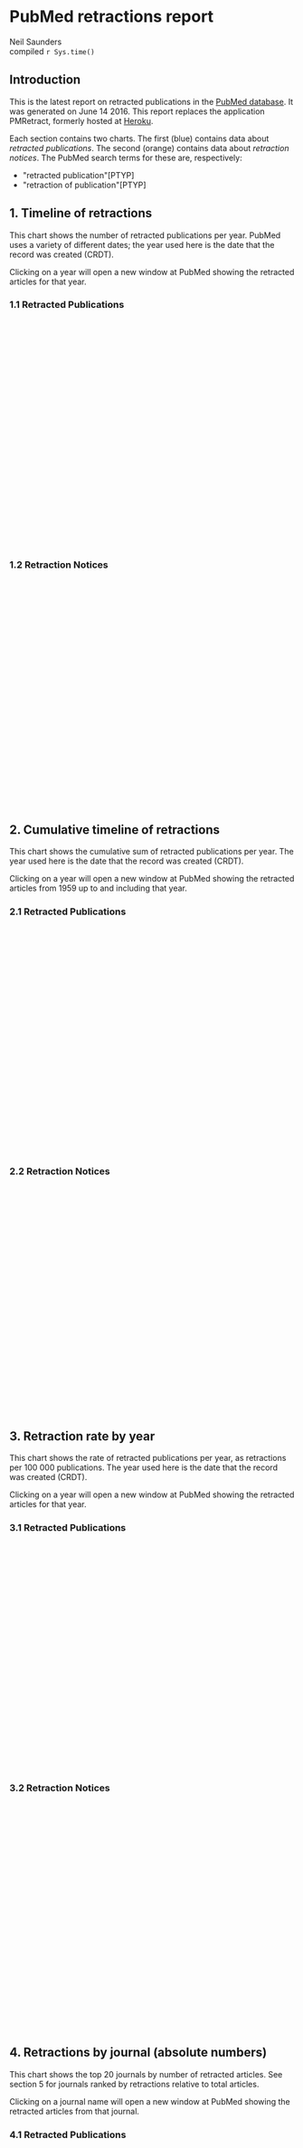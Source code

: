 # PubMed retractions report
Neil Saunders  
compiled `r Sys.time()`  



## Introduction
This is the latest report on retracted publications in the [PubMed database](http://www.pubmed.org). It was generated on June 14 2016. This report replaces the application PMRetract, formerly hosted at [Heroku](https://www.heroku.com).

Each section contains two charts. The first (blue) contains data about _retracted publications_. The second (orange) contains data about _retraction notices_. The PubMed search terms for these are, respectively:

* "retracted publication"[PTYP]
* "retraction of publication"[PTYP]

## 1. Timeline of retractions
This chart shows the number of retracted publications per year. PubMed uses a variety of different dates; the year used here is the date that the record was created (CRDT).

Clicking on a year will open a new window at PubMed showing the retracted articles for that year.



### 1.1 Retracted Publications
<script type='text/javascript' src=/Library/Frameworks/R.framework/Versions/3.3/Resources/library/rCharts/libraries/highcharts/js/jquery-1.9.1.min.js></script>
<script type='text/javascript' src=/Library/Frameworks/R.framework/Versions/3.3/Resources/library/rCharts/libraries/highcharts/js/highcharts.js></script>
<script type='text/javascript' src=/Library/Frameworks/R.framework/Versions/3.3/Resources/library/rCharts/libraries/highcharts/js/highcharts-more.js></script>
<script type='text/javascript' src=/Library/Frameworks/R.framework/Versions/3.3/Resources/library/rCharts/libraries/highcharts/js/exporting.js></script> 
 <style>
  .rChart {
    display: block;
    margin-left: auto; 
    margin-right: auto;
    width: 800px;
    height: 400px;
  }  
  </style>
<div id = 'chart4f5b4181a4' class = 'rChart highcharts'></div>
<script type='text/javascript'>
    (function($){
        $(function () {
            var chart = new Highcharts.Chart({
 "dom": "chart4f5b4181a4",
"width":            800,
"height":            400,
"credits": {
 "href": null,
"text": null 
},
"exporting": {
 "enabled": false 
},
"title": {
 "text": "Retracted publications by year of Entrez record creation" 
},
"yAxis": [
 {
 "title": {
 "text": "retracted publications" 
} 
} 
],
"series": [
 {
 "data": [
 [           1959,              1 ],
[           1973,              1 ],
[           1975,              5 ],
[           1976,              3 ],
[           1977,              1 ],
[           1978,              8 ],
[           1979,              7 ],
[           1980,             12 ],
[           1981,             16 ],
[           1982,              6 ],
[           1983,             13 ],
[           1984,             13 ],
[           1985,             12 ],
[           1986,              8 ],
[           1987,             12 ],
[           1988,             13 ],
[           1989,             28 ],
[           1990,             38 ],
[           1991,             32 ],
[           1992,             29 ],
[           1993,             22 ],
[           1994,             39 ],
[           1995,             43 ],
[           1996,             43 ],
[           1997,             45 ],
[           1998,             68 ],
[           1999,             84 ],
[           2000,             95 ],
[           2001,            125 ],
[           2002,            126 ],
[           2003,            141 ],
[           2004,            188 ],
[           2005,            231 ],
[           2006,            268 ],
[           2007,            282 ],
[           2008,            295 ],
[           2009,            322 ],
[           2010,            326 ],
[           2011,            324 ],
[           2012,            313 ],
[           2013,            294 ],
[           2014,            317 ],
[           2015,            141 ],
[           2016,             13 ] 
],
"type": "column" 
} 
],
"xAxis": [
 {
 "type": "linear",
"labels": {
 "rotation":             90,
"formatter":  function() { return '<a href=\"http://www.pubmed.org/?term=%22retracted publication%22[PTYP] AND ' + escape(this.value) + '[CRDT]\" target=\"_blank\">' + this.value + '</a>'; } ,
"useHTML": "true" 
},
"title": {
 "text": "year" 
},
"tickInterval":              1 
} 
],
"legend": {
 "enabled": false 
},
"tooltip": {
 "pointFormat": "{point.y} records" 
},
"id": "chart4f5b4181a4",
"chart": {
 "renderTo": "chart4f5b4181a4" 
} 
});
        });
    })(jQuery);
</script>

### 1.2 Retraction Notices
<script type='text/javascript' src=/Library/Frameworks/R.framework/Versions/3.3/Resources/library/rCharts/libraries/highcharts/js/jquery-1.9.1.min.js></script>
<script type='text/javascript' src=/Library/Frameworks/R.framework/Versions/3.3/Resources/library/rCharts/libraries/highcharts/js/highcharts.js></script>
<script type='text/javascript' src=/Library/Frameworks/R.framework/Versions/3.3/Resources/library/rCharts/libraries/highcharts/js/highcharts-more.js></script>
<script type='text/javascript' src=/Library/Frameworks/R.framework/Versions/3.3/Resources/library/rCharts/libraries/highcharts/js/exporting.js></script> 
 <style>
  .rChart {
    display: block;
    margin-left: auto; 
    margin-right: auto;
    width: 800px;
    height: 400px;
  }  
  </style>
<div id = 'chart4f5109d3a4c' class = 'rChart highcharts'></div>
<script type='text/javascript'>
    (function($){
        $(function () {
            var chart = new Highcharts.Chart({
 "dom": "chart4f5109d3a4c",
"width":            800,
"height":            400,
"credits": {
 "href": null,
"text": null 
},
"exporting": {
 "enabled": false 
},
"title": {
 "text": "Retraction notices by year of Entrez record creation" 
},
"yAxis": [
 {
 "title": {
 "text": "retraction notices" 
} 
} 
],
"series": [
 {
 "data": [
 [           1966,              1 ],
[           1977,              3 ],
[           1980,              6 ],
[           1981,              2 ],
[           1982,              4 ],
[           1983,              9 ],
[           1984,              7 ],
[           1985,             11 ],
[           1986,              5 ],
[           1987,              9 ],
[           1988,              5 ],
[           1989,             12 ],
[           1990,             19 ],
[           1991,             19 ],
[           1992,             25 ],
[           1993,             18 ],
[           1994,             18 ],
[           1995,             20 ],
[           1996,             15 ],
[           1997,             30 ],
[           1998,             47 ],
[           1999,             28 ],
[           2000,             23 ],
[           2001,             25 ],
[           2002,             49 ],
[           2003,             60 ],
[           2004,             64 ],
[           2005,             73 ],
[           2006,            138 ],
[           2007,            141 ],
[           2008,            241 ],
[           2009,            300 ],
[           2010,            288 ],
[           2011,            454 ],
[           2012,            470 ],
[           2013,            577 ],
[           2014,            512 ],
[           2015,            640 ],
[           2016,            228 ] 
],
"type": "column" 
} 
],
"xAxis": [
 {
 "type": "linear",
"labels": {
 "rotation":             90,
"formatter":  function() { return '<a href=\"http://www.pubmed.org/?term=%22retraction of publication%22[PTYP] AND ' + escape(this.value) + '[CRDT]\" target=\"_blank\">' + this.value + '</a>'; } ,
"useHTML": "true" 
},
"title": {
 "text": "year" 
},
"tickInterval":              1 
} 
],
"legend": {
 "enabled": false 
},
"tooltip": {
 "pointFormat": "{point.y} records" 
},
"plotOptions": {
 "series": {
 "color": "#FFA500" 
} 
},
"id": "chart4f5109d3a4c",
"chart": {
 "renderTo": "chart4f5109d3a4c" 
} 
});
        });
    })(jQuery);
</script>

## 2. Cumulative timeline of retractions
This chart shows the cumulative sum of retracted publications per year. The year used here is the date that the record was created (CRDT).

Clicking on a year will open a new window at PubMed showing the retracted articles from 1959 up to and including that year.



### 2.1 Retracted Publications
<script type='text/javascript' src=/Library/Frameworks/R.framework/Versions/3.3/Resources/library/rCharts/libraries/highcharts/js/jquery-1.9.1.min.js></script>
<script type='text/javascript' src=/Library/Frameworks/R.framework/Versions/3.3/Resources/library/rCharts/libraries/highcharts/js/highcharts.js></script>
<script type='text/javascript' src=/Library/Frameworks/R.framework/Versions/3.3/Resources/library/rCharts/libraries/highcharts/js/highcharts-more.js></script>
<script type='text/javascript' src=/Library/Frameworks/R.framework/Versions/3.3/Resources/library/rCharts/libraries/highcharts/js/exporting.js></script> 
 <style>
  .rChart {
    display: block;
    margin-left: auto; 
    margin-right: auto;
    width: 800px;
    height: 400px;
  }  
  </style>
<div id = 'chart4f571533d5d' class = 'rChart highcharts'></div>
<script type='text/javascript'>
    (function($){
        $(function () {
            var chart = new Highcharts.Chart({
 "dom": "chart4f571533d5d",
"width":            800,
"height":            400,
"credits": {
 "href": null,
"text": null 
},
"exporting": {
 "enabled": false 
},
"title": {
 "text": "Cumulative sum of retracted publications by year of Entrez record creation" 
},
"yAxis": [
 {
 "title": {
 "text": "sum of retracted publications" 
} 
} 
],
"series": [
 {
 "data": [
 [           1959,              1 ],
[           1973,              2 ],
[           1975,              7 ],
[           1976,             10 ],
[           1977,             11 ],
[           1978,             19 ],
[           1979,             26 ],
[           1980,             38 ],
[           1981,             54 ],
[           1982,             60 ],
[           1983,             73 ],
[           1984,             86 ],
[           1985,             98 ],
[           1986,            106 ],
[           1987,            118 ],
[           1988,            131 ],
[           1989,            159 ],
[           1990,            197 ],
[           1991,            229 ],
[           1992,            258 ],
[           1993,            280 ],
[           1994,            319 ],
[           1995,            362 ],
[           1996,            405 ],
[           1997,            450 ],
[           1998,            518 ],
[           1999,            602 ],
[           2000,            697 ],
[           2001,            822 ],
[           2002,            948 ],
[           2003,           1089 ],
[           2004,           1277 ],
[           2005,           1508 ],
[           2006,           1776 ],
[           2007,           2058 ],
[           2008,           2353 ],
[           2009,           2675 ],
[           2010,           3001 ],
[           2011,           3325 ],
[           2012,           3638 ],
[           2013,           3932 ],
[           2014,           4249 ],
[           2015,           4390 ],
[           2016,           4403 ] 
],
"type": "column" 
} 
],
"xAxis": [
 {
 "type": "linear",
"labels": {
 "rotation":             90,
"formatter":  function() { return '<a href=\"http://www.pubmed.org/?term=%22retracted publication%22[PTYP] AND 1959:' + escape(this.value) + '[CRDT]\" target=\"_blank\">' + this.value + '</a>'; } ,
"useHTML": "true" 
},
"title": {
 "text": "year" 
},
"tickInterval":              1 
} 
],
"legend": {
 "enabled": false 
},
"tooltip": {
 "pointFormat": "{point.y} records since 1959" 
},
"id": "chart4f571533d5d",
"chart": {
 "renderTo": "chart4f571533d5d" 
} 
});
        });
    })(jQuery);
</script>

### 2.2 Retraction Notices
<script type='text/javascript' src=/Library/Frameworks/R.framework/Versions/3.3/Resources/library/rCharts/libraries/highcharts/js/jquery-1.9.1.min.js></script>
<script type='text/javascript' src=/Library/Frameworks/R.framework/Versions/3.3/Resources/library/rCharts/libraries/highcharts/js/highcharts.js></script>
<script type='text/javascript' src=/Library/Frameworks/R.framework/Versions/3.3/Resources/library/rCharts/libraries/highcharts/js/highcharts-more.js></script>
<script type='text/javascript' src=/Library/Frameworks/R.framework/Versions/3.3/Resources/library/rCharts/libraries/highcharts/js/exporting.js></script> 
 <style>
  .rChart {
    display: block;
    margin-left: auto; 
    margin-right: auto;
    width: 800px;
    height: 400px;
  }  
  </style>
<div id = 'chart4f535e9e992' class = 'rChart highcharts'></div>
<script type='text/javascript'>
    (function($){
        $(function () {
            var chart = new Highcharts.Chart({
 "dom": "chart4f535e9e992",
"width":            800,
"height":            400,
"credits": {
 "href": null,
"text": null 
},
"exporting": {
 "enabled": false 
},
"title": {
 "text": "Cumulative sum of retraction notices by year of Entrez record creation" 
},
"yAxis": [
 {
 "title": {
 "text": "sum of retraction notices" 
} 
} 
],
"series": [
 {
 "data": [
 [           1966,              1 ],
[           1977,              4 ],
[           1980,             10 ],
[           1981,             12 ],
[           1982,             16 ],
[           1983,             25 ],
[           1984,             32 ],
[           1985,             43 ],
[           1986,             48 ],
[           1987,             57 ],
[           1988,             62 ],
[           1989,             74 ],
[           1990,             93 ],
[           1991,            112 ],
[           1992,            137 ],
[           1993,            155 ],
[           1994,            173 ],
[           1995,            193 ],
[           1996,            208 ],
[           1997,            238 ],
[           1998,            285 ],
[           1999,            313 ],
[           2000,            336 ],
[           2001,            361 ],
[           2002,            410 ],
[           2003,            470 ],
[           2004,            534 ],
[           2005,            607 ],
[           2006,            745 ],
[           2007,            886 ],
[           2008,           1127 ],
[           2009,           1427 ],
[           2010,           1715 ],
[           2011,           2169 ],
[           2012,           2639 ],
[           2013,           3216 ],
[           2014,           3728 ],
[           2015,           4368 ],
[           2016,           4596 ] 
],
"type": "column" 
} 
],
"xAxis": [
 {
 "type": "linear",
"labels": {
 "rotation":             90,
"formatter":  function() { return '<a href=\"http://www.pubmed.org/?term=%22retraction of publication%22[PTYP] AND 1959:' + escape(this.value) + '[CRDT]\" target=\"_blank\">' + this.value + '</a>'; } ,
"useHTML": "true" 
},
"title": {
 "text": "year" 
},
"tickInterval":              1 
} 
],
"legend": {
 "enabled": false 
},
"tooltip": {
 "pointFormat": "{point.y} records since 1959" 
},
"plotOptions": {
 "series": {
 "color": "#FFA500" 
} 
},
"id": "chart4f535e9e992",
"chart": {
 "renderTo": "chart4f535e9e992" 
} 
});
        });
    })(jQuery);
</script>

## 3. Retraction rate by year
This chart shows the rate of retracted publications per year, as retractions per 100 000 publications. The year used here is the date that the record was created (CRDT).

Clicking on a year will open a new window at PubMed showing the retracted articles for that year.



### 3.1 Retracted Publications
<script type='text/javascript' src=/Library/Frameworks/R.framework/Versions/3.3/Resources/library/rCharts/libraries/highcharts/js/jquery-1.9.1.min.js></script>
<script type='text/javascript' src=/Library/Frameworks/R.framework/Versions/3.3/Resources/library/rCharts/libraries/highcharts/js/highcharts.js></script>
<script type='text/javascript' src=/Library/Frameworks/R.framework/Versions/3.3/Resources/library/rCharts/libraries/highcharts/js/highcharts-more.js></script>
<script type='text/javascript' src=/Library/Frameworks/R.framework/Versions/3.3/Resources/library/rCharts/libraries/highcharts/js/exporting.js></script> 
 <style>
  .rChart {
    display: block;
    margin-left: auto; 
    margin-right: auto;
    width: 800px;
    height: 400px;
  }  
  </style>
<div id = 'chart4f53c4fe129' class = 'rChart highcharts'></div>
<script type='text/javascript'>
    (function($){
        $(function () {
            var chart = new Highcharts.Chart({
 "dom": "chart4f53c4fe129",
"width":            800,
"height":            400,
"credits": {
 "href": null,
"text": null 
},
"exporting": {
 "enabled": false 
},
"title": {
 "text": "Retracted publications per 100 000 publications by year of Entrez record creation" 
},
"yAxis": [
 {
 "title": {
 "text": "retracted publications per 100 000 publications" 
} 
} 
],
"series": [
 {
 "data": [
           0.92,
             0,
             0,
             0,
             0,
             0,
             0,
             0,
             0,
             0,
             0,
             0,
             0,
             0,
         0.437,
             0,
         2.032,
         1.189,
         0.387,
         2.978,
         2.518,
         4.349,
         5.754,
         2.071,
         4.276,
         4.152,
         3.635,
         2.327,
         3.324,
         3.427,
         7.068,
         9.432,
         7.905,
         7.088,
         5.276,
         9.131,
         9.828,
         9.609,
        11.562,
        15.873,
        18.809,
        19.304,
        23.433,
        21.069,
        23.402,
        30.241,
        33.968,
        38.428,
        38.843,
        38.535,
        37.607,
        30.685,
        34.018,
        32.883,
        28.561,
        28.851,
        12.677,
         2.402 
],
"type": "column",
"events": {
 "click":  function() {window.open(this.options.url)}  
} 
} 
],
"xAxis": [
 {
 "categories": [ 1959, 1960, 1961, 1962, 1963, 1964, 1965, 1966, 1967, 1968, 1969, 1970, 1971, 1972, 1973, 1974, 1975, 1976, 1977, 1978, 1979, 1980, 1981, 1982, 1983, 1984, 1985, 1986, 1987, 1988, 1989, 1990, 1991, 1992, 1993, 1994, 1995, 1996, 1997, 1998, 1999, 2000, 2001, 2002, 2003, 2004, 2005, 2006, 2007, 2008, 2009, 2010, 2011, 2012, 2013, 2014, 2015, 2016 ],
"labels": {
 "rotation":             90,
"formatter":  function() { return '<a href=\"http://www.pubmed.org/?term=%22retracted publication%22[PTYP] AND ' + escape(this.value) + '[CRDT]\" target=\"_blank\">' + this.value + '</a>'; } ,
"useHTML": "true" 
},
"title": {
 "text": "year" 
},
"tickInterval":              1 
} 
],
"legend": {
 "enabled": false 
},
"tooltip": {
 "pointFormat": "{point.y} retracted records per 100 000 publication records" 
},
"id": "chart4f53c4fe129",
"chart": {
 "renderTo": "chart4f53c4fe129" 
} 
});
        });
    })(jQuery);
</script>

### 3.2 Retraction Notices
<script type='text/javascript' src=/Library/Frameworks/R.framework/Versions/3.3/Resources/library/rCharts/libraries/highcharts/js/jquery-1.9.1.min.js></script>
<script type='text/javascript' src=/Library/Frameworks/R.framework/Versions/3.3/Resources/library/rCharts/libraries/highcharts/js/highcharts.js></script>
<script type='text/javascript' src=/Library/Frameworks/R.framework/Versions/3.3/Resources/library/rCharts/libraries/highcharts/js/highcharts-more.js></script>
<script type='text/javascript' src=/Library/Frameworks/R.framework/Versions/3.3/Resources/library/rCharts/libraries/highcharts/js/exporting.js></script> 
 <style>
  .rChart {
    display: block;
    margin-left: auto; 
    margin-right: auto;
    width: 800px;
    height: 400px;
  }  
  </style>
<div id = 'chart4f5306b2f10' class = 'rChart highcharts'></div>
<script type='text/javascript'>
    (function($){
        $(function () {
            var chart = new Highcharts.Chart({
 "dom": "chart4f5306b2f10",
"width":            800,
"height":            400,
"credits": {
 "href": null,
"text": null 
},
"exporting": {
 "enabled": false 
},
"title": {
 "text": "Retraction notices per 100 000 publications by year of Entrez record creation" 
},
"yAxis": [
 {
 "title": {
 "text": "retraction notices per 100 000 publications" 
} 
} 
],
"series": [
 {
 "data": [
          0.563,
             0,
             0,
             0,
             0,
             0,
             0,
             0,
             0,
             0,
             0,
          1.16,
             0,
             0,
         2.174,
         0.719,
         1.381,
         2.961,
         2.236,
         3.332,
         1.454,
         2.493,
         1.318,
         3.029,
         4.716,
         4.694,
          6.11,
         4.317,
         4.214,
         4.571,
         3.352,
         7.708,
        10.971,
          6.27,
         4.674,
         4.687,
         8.194,
         9.958,
        10.295,
        10.735,
        19.788,
        19.421,
        31.481,
        35.038,
        27.109,
        47.667,
        49.377,
        56.054,
        46.598,
        57.542,
        42.126 
],
"type": "column",
"events": {
 "click":  function() {window.open(this.options.url)}  
} 
} 
],
"xAxis": [
 {
 "categories": [ 1966, 1967, 1968, 1969, 1970, 1971, 1972, 1973, 1974, 1975, 1976, 1977, 1978, 1979, 1980, 1981, 1982, 1983, 1984, 1985, 1986, 1987, 1988, 1989, 1990, 1991, 1992, 1993, 1994, 1995, 1996, 1997, 1998, 1999, 2000, 2001, 2002, 2003, 2004, 2005, 2006, 2007, 2008, 2009, 2010, 2011, 2012, 2013, 2014, 2015, 2016 ],
"labels": {
 "rotation":             90,
"formatter":  function() { return '<a href=\"http://www.pubmed.org/?term=%22retraction of publication%22[PTYP] AND ' + escape(this.value) + '[CRDT]\" target=\"_blank\">' + this.value + '</a>'; } ,
"useHTML": "true" 
},
"title": {
 "text": "year" 
},
"tickInterval":              1 
} 
],
"legend": {
 "enabled": false 
},
"tooltip": {
 "pointFormat": "{point.y} retraction notices per 100 000 publication records" 
},
"plotOptions": {
 "series": {
 "color": "#FFA500" 
} 
},
"id": "chart4f5306b2f10",
"chart": {
 "renderTo": "chart4f5306b2f10" 
} 
});
        });
    })(jQuery);
</script>

## 4. Retractions by journal (absolute numbers)
This chart shows the top 20 journals by number of retracted articles. See section 5 for journals ranked by retractions relative to total articles.

Clicking on a journal name will open a new window at PubMed showing the retracted articles from that journal.



### 4.1 Retracted Publications
<script type='text/javascript' src=/Library/Frameworks/R.framework/Versions/3.3/Resources/library/rCharts/libraries/highcharts/js/jquery-1.9.1.min.js></script>
<script type='text/javascript' src=/Library/Frameworks/R.framework/Versions/3.3/Resources/library/rCharts/libraries/highcharts/js/highcharts.js></script>
<script type='text/javascript' src=/Library/Frameworks/R.framework/Versions/3.3/Resources/library/rCharts/libraries/highcharts/js/highcharts-more.js></script>
<script type='text/javascript' src=/Library/Frameworks/R.framework/Versions/3.3/Resources/library/rCharts/libraries/highcharts/js/exporting.js></script> 
 <style>
  .rChart {
    display: block;
    margin-left: auto; 
    margin-right: auto;
    width: 800px;
    height: 400px;
  }  
  </style>
<div id = 'chart4f5577f827b' class = 'rChart highcharts'></div>
<script type='text/javascript'>
    (function($){
        $(function () {
            var chart = new Highcharts.Chart({
 "dom": "chart4f5577f827b",
"width":            800,
"height":            400,
"credits": {
 "href": null,
"text": null 
},
"exporting": {
 "enabled": false 
},
"title": {
 "text": null 
},
"yAxis": [
 {
 "title": {
 "text": "retracted publications" 
} 
} 
],
"chart": {
 "marginLeft":            220,
"renderTo": "chart4f5577f827b" 
},
"series": [
 {
 "data": [
 135,
90,
83,
64,
64,
48,
45,
39,
39,
33,
32,
31,
29,
27,
27,
24,
23,
23,
23,
22 
],
"type": "bar" 
} 
],
"xAxis": [
 {
 "categories": [ "J. Biol. Chem.", "Proc. Natl. Acad. Sci. U.S.A.", "Science", "Anesth. Analg.", "Nature", "J. Immunol.", "PLoS ONE", "Blood", "Can J Anaesth", "Obstet Gynecol", "J. Clin. Invest.", "Cell", "Mol. Biol. Rep.", "Biochem. Biophys. Res. Commun.", "Eur J Anaesthesiol", "Mol. Cell. Biol.", "Br J Anaesth", "EMBO J.", "J. Neurosci.", "J. Am. Chem. Soc." ],
"labels": {
 "formatter":  function() { return '<a href=\"http://www.pubmed.org/?term=%22retracted publication%22[PTYP] AND %22' + escape(this.value) + '%22[JOUR]\" target=\"_blank\">' + this.value + '</a>'; } ,
"useHTML": "true" 
} 
} 
],
"legend": {
 "enabled": false 
},
"tooltip": {
 "pointFormat": "{point.y} records" 
},
"id": "chart4f5577f827b" 
});
        });
    })(jQuery);
</script>

### 4.2 Retraction Notices
<script type='text/javascript' src=/Library/Frameworks/R.framework/Versions/3.3/Resources/library/rCharts/libraries/highcharts/js/jquery-1.9.1.min.js></script>
<script type='text/javascript' src=/Library/Frameworks/R.framework/Versions/3.3/Resources/library/rCharts/libraries/highcharts/js/highcharts.js></script>
<script type='text/javascript' src=/Library/Frameworks/R.framework/Versions/3.3/Resources/library/rCharts/libraries/highcharts/js/highcharts-more.js></script>
<script type='text/javascript' src=/Library/Frameworks/R.framework/Versions/3.3/Resources/library/rCharts/libraries/highcharts/js/exporting.js></script> 
 <style>
  .rChart {
    display: block;
    margin-left: auto; 
    margin-right: auto;
    width: 800px;
    height: 400px;
  }  
  </style>
<div id = 'chart4f510ee1593' class = 'rChart highcharts'></div>
<script type='text/javascript'>
    (function($){
        $(function () {
            var chart = new Highcharts.Chart({
 "dom": "chart4f510ee1593",
"width":            800,
"height":            400,
"credits": {
 "href": null,
"text": null 
},
"exporting": {
 "enabled": false 
},
"title": {
 "text": null 
},
"yAxis": [
 {
 "title": {
 "text": "retraction notices" 
} 
} 
],
"chart": {
 "marginLeft":            220,
"renderTo": "chart4f510ee1593" 
},
"series": [
 {
 "data": [
 131,
87,
70,
63,
55,
49,
48,
40,
32,
32,
31,
31,
29,
26,
25,
23,
23,
22,
22,
22 
],
"type": "bar" 
} 
],
"xAxis": [
 {
 "categories": [ "J. Biol. Chem.", "Proc. Natl. Acad. Sci. U.S.A.", "Science", "Nature", "Anesth. Analg.", "PLoS ONE", "J. Immunol.", "Can J Anaesth", "Blood", "Mol. Biol. Rep.", "Biochem. Biophys. Res. Commun.", "Cell", "Eur J Anaesthesiol", "J. Am. Chem. Soc.", "J. Clin. Invest.", "J. Neurosci.", "Mol. Cell. Biol.", "EMBO J.", "Obstet Gynecol", "Tumour Biol." ],
"labels": {
 "formatter":  function() { return '<a href=\"http://www.pubmed.org/?term=%22retraction of publication%22[PTYP] AND %22' + escape(this.value) + '%22[JOUR]\" target=\"_blank\">' + this.value + '</a>'; } ,
"useHTML": "true" 
} 
} 
],
"legend": {
 "enabled": false 
},
"tooltip": {
 "pointFormat": "{point.y} records" 
},
"plotOptions": {
 "series": {
 "color": "#FFA500" 
} 
},
"id": "chart4f510ee1593" 
});
        });
    })(jQuery);
</script>

## 5. Retractions by journal (normalised)
This chart ranks the top 20 retractions by journal. For each journal, retractions (or retraction notices) per 100 000 publications from that journal are shown.

Clicking on a journal name will open a new window at PubMed showing the retracted articles from that journal.



### 5.1 Retracted Publications
<script type='text/javascript' src=/Library/Frameworks/R.framework/Versions/3.3/Resources/library/rCharts/libraries/highcharts/js/jquery-1.9.1.min.js></script>
<script type='text/javascript' src=/Library/Frameworks/R.framework/Versions/3.3/Resources/library/rCharts/libraries/highcharts/js/highcharts.js></script>
<script type='text/javascript' src=/Library/Frameworks/R.framework/Versions/3.3/Resources/library/rCharts/libraries/highcharts/js/highcharts-more.js></script>
<script type='text/javascript' src=/Library/Frameworks/R.framework/Versions/3.3/Resources/library/rCharts/libraries/highcharts/js/exporting.js></script> 
 <style>
  .rChart {
    display: block;
    margin-left: auto; 
    margin-right: auto;
    width: 800px;
    height: 400px;
  }  
  </style>
<div id = 'chart4f5692ee908' class = 'rChart highcharts'></div>
<script type='text/javascript'>
    (function($){
        $(function () {
            var chart = new Highcharts.Chart({
 "dom": "chart4f5692ee908",
"width":            800,
"height":            400,
"credits": {
 "href": null,
"text": null 
},
"exporting": {
 "enabled": false 
},
"title": {
 "text": null 
},
"yAxis": [
 {
 "title": {
 "text": "retracted publications / 100 000 publications" 
} 
} 
],
"chart": {
 "marginLeft":            220,
"renderTo": "chart4f5692ee908" 
},
"series": [
 {
 "data": [
       1217.391,
       917.431,
       632.467,
       583.885,
       539.643,
       472.621,
       383.543,
       348.779,
       280.112,
         278.6,
       270.133,
       266.951,
       204.271,
        171.66,
        171.38,
         165.1,
        143.85,
       131.481,
       131.234,
       129.045 
],
"type": "bar" 
} 
],
"xAxis": [
 {
 "categories": [ "Immunopharmacol Immunotoxicol", "Eur. J. Med. Res.", "Eur J Anaesthesiol", "Mol. Cells", "Can J Anaesth", "Mol. Biol. Rep.", "J Anesth", "Tumour Biol.", "Phytother Res", "Anesth. Analg.", "J Pers Soc Psychol", "Nat. Prod. Res.", "J. Cardiothorac. Vasc. Anesth.", "Mol. Cell", "Mol. Endocrinol.", "Acta Anaesthesiol Scand", "Int. J. Syst. Evol. Microbiol.", "Br J Anaesth", "ScientificWorldJournal", "FASEB J." ],
"labels": {
 "formatter":  function() { return '<a href=\"http://www.pubmed.org/?term=%22retracted publication%22[PTYP] AND %22' + escape(this.value) + '%22[JOUR]\" target=\"_blank\">' + this.value + '</a>'; } ,
"useHTML": "true" 
} 
} 
],
"legend": {
 "enabled": false 
},
"tooltip": {
 "pointFormat": "{point.y} retractions / 100 000 publications" 
},
"id": "chart4f5692ee908" 
});
        });
    })(jQuery);
</script>

### 5.2 Retraction Notices
<script type='text/javascript' src=/Library/Frameworks/R.framework/Versions/3.3/Resources/library/rCharts/libraries/highcharts/js/jquery-1.9.1.min.js></script>
<script type='text/javascript' src=/Library/Frameworks/R.framework/Versions/3.3/Resources/library/rCharts/libraries/highcharts/js/highcharts.js></script>
<script type='text/javascript' src=/Library/Frameworks/R.framework/Versions/3.3/Resources/library/rCharts/libraries/highcharts/js/highcharts-more.js></script>
<script type='text/javascript' src=/Library/Frameworks/R.framework/Versions/3.3/Resources/library/rCharts/libraries/highcharts/js/exporting.js></script> 
 <style>
  .rChart {
    display: block;
    margin-left: auto; 
    margin-right: auto;
    width: 800px;
    height: 400px;
  }  
  </style>
<div id = 'chart4f57b1886' class = 'rChart highcharts'></div>
<script type='text/javascript'>
    (function($){
        $(function () {
            var chart = new Highcharts.Chart({
 "dom": "chart4f57b1886",
"width":            800,
"height":            400,
"credits": {
 "href": null,
"text": null 
},
"exporting": {
 "enabled": false 
},
"title": {
 "text": null 
},
"yAxis": [
 {
 "title": {
 "text": "retraction notices / 100 000 publications" 
} 
} 
],
"chart": {
 "marginLeft":            220,
"renderTo": "chart4f57b1886" 
},
"series": [
 {
 "data": [
        917.431,
       679.316,
        553.48,
       521.512,
       365.388,
       303.455,
       289.017,
       287.017,
       239.422,
       188.518,
        171.66,
         165.1,
       155.838,
       148.898,
       135.368,
       131.234,
       125.471,
       117.115,
       113.936,
       104.035 
],
"type": "bar" 
} 
],
"xAxis": [
 {
 "categories": [ "Eur. J. Med. Res.", "Eur J Anaesthesiol", "Can J Anaesth", "Mol. Biol. Rep.", "Tumour Biol.", "Phytother Res", "Cancer Sci.", "J Pers Soc Psychol", "Anesth. Analg.", "Mol. Endocrinol.", "Mol. Cell", "Acta Anaesthesiol Scand", "Int. J. Syst. Evol. Microbiol.", "FASEB J.", "Arterioscler. Thromb. Vasc. Biol.", "ScientificWorldJournal", "Nat. Med.", "EMBO J.", "J. Hazard. Mater.", "Mol. Cell. Biol." ],
"labels": {
 "formatter":  function() { return '<a href=\"http://www.pubmed.org/?term=%22retraction of  publication%22[PTYP] AND %22' + escape(this.value) + '%22[JOUR]\" target=\"_blank\">' + this.value + '</a>'; } ,
"useHTML": "true" 
} 
} 
],
"legend": {
 "enabled": false 
},
"tooltip": {
 "pointFormat": "{point.y} retraction notices / 100 000 publications" 
},
"plotOptions": {
 "series": {
 "color": "#FFA500" 
} 
},
"id": "chart4f57b1886" 
});
        });
    })(jQuery);
</script>


## 6. Functions

### 6.1 Setup
This code loads required libraries and pre-saved data.


```r
library(rCharts)
library(rentrez)
library(XML)

setwd("../../data")
doc.retd <- xmlTreeParse("retracted.xml", useInternalNodes = TRUE)
doc.retOf <- xmlTreeParse("retractionOf.xml", useInternalNodes = TRUE)
years.total <- read.csv("years.csv")
jour.retd <- read.csv("journals_retracted.csv")
jour.retOf <- read.csv("journals_retractionOf.csv")
```

### 6.2 Timeline
This code generates the timeline chart.


```r
plotTimeline <- function(d, term) {
    dates <- xpathSApply(d, "//PubmedData/History/PubMedPubDate[@PubStatus='entrez']/Year", 
        xmlValue)
    df1 <- as.data.frame(table(dates), stringsAsFactors = FALSE)
    hc <- Highcharts$new()
    da <- list()
    for (i in 1:nrow(df1)) {
        da[i][1] <- as.numeric(df1$date[i])
        da[[i]][2] <- as.numeric(df1$Freq[i])
    }
    hc$title(text = "Retracted publications by year of Entrez record creation")
    hc$series(data = da, type = "column")
    hc$xAxis(type = "linear", labels = list(rotation = 90, formatter = paste("#! function() { return '<a href=\"http://www.pubmed.org/?term=%22", 
        term, "%22[PTYP] AND ' + escape(this.value) + '[CRDT]\" target=\"_blank\">' + this.value + '</a>'; } !#", 
        sep = ""), useHTML = "true"), title = list(text = "year"), tickInterval = 1)
    hc$yAxis(title = list(text = "retracted publications"))
    hc$legend(enabled = FALSE)
    hc$tooltip(pointFormat = "{point.y} records")
    return(hc)
}
```

### 6.3 Cumulative timeline
This code generates the cumulative timeline chart.


```r
plotCumSumTimeline <- function(d, term) {
    dates <- xpathSApply(d, "//PubmedData/History/PubMedPubDate[@PubStatus='entrez']/Year", 
        xmlValue)
    df1 <- as.data.frame(table(dates), stringsAsFactors = FALSE)
    hc <- Highcharts$new()
    da <- list()
    cs <- cumsum(df1$Freq)
    for (i in 1:nrow(df1)) {
        da[i][1] <- as.numeric(df1$date[i])
        da[[i]][2] <- cs[i]
    }
    hc$title(text = "Cumulative sum of retracted publications by year of Entrez record creation")
    hc$series(data = da, type = "column")
    hc$xAxis(type = "linear", labels = list(rotation = 90, formatter = paste("#! function() { return '<a href=\"http://www.pubmed.org/?term=%22", 
        term, "%22[PTYP] AND 1959:' + escape(this.value) + '[CRDT]\" target=\"_blank\">' + this.value + '</a>'; } !#", 
        sep = ""), useHTML = "true"), title = list(text = "year"), tickInterval = 1)
    hc$yAxis(title = list(text = "sum of retracted publications"))
    hc$legend(enabled = FALSE)
    hc$tooltip(pointFormat = "{point.y} records since 1959")
    return(hc)
}
```

### 6.4 By year
This code generates the retraction rate by year chart.


```r
plotByYear <- function(d, total, term) {
    dates <- xpathSApply(d, "//PubmedData/History/PubMedPubDate[@PubStatus='entrez']/Year", 
        xmlValue)
    years <- as.numeric(dates)
    ydf <- data.frame(year = min(years):max(years), total = NA, retracted = NA)
    years.cnt <- as.data.frame(table(years), stringsAsFactors = FALSE)
    m <- match(ydf$year, years.cnt$years)
    ydf$retracted <- years.cnt[m, "Freq"]
    ydf$retracted <- ifelse(is.na(ydf$retracted), 0, ydf$retracted)
    m <- match(ydf$year, total$year)
    ydf$total <- total[m, "total"]
    hc <- Highcharts$new()
    hc$title(text = "Retracted publications per 100 000 publications by year of Entrez record creation")
    hc$series(data = as.numeric(sprintf("%.3f", (1e+05/ydf$total) * ydf$retracted)), 
        type = "column", events = list(click = "#! function() {window.open(this.options.url)} !#"))
    hc$xAxis(categories = ydf$year, labels = list(rotation = 90, formatter = paste("#! function() { return '<a href=\"http://www.pubmed.org/?term=%22", 
        term, "%22[PTYP] AND ' + escape(this.value) + '[CRDT]\" target=\"_blank\">' + this.value + '</a>'; } !#", 
        sep = ""), useHTML = "true"), title = list(text = "year"), tickInterval = 1)
    hc$yAxis(title = list(text = "retracted publications per 100 000 publications"))
    hc$legend(enabled = FALSE)
    hc$tooltip(pointFormat = "{point.y} retracted records per 100 000 publication records")
    return(hc)
}
```

### 6.5 By journal
This code generates the retractions by journal chart (absolute numbers).


```r
plotByJournal <- function(d, term) {
    journals <- xpathSApply(d, "//MedlineCitation/Article/Journal/ISOAbbreviation", 
        xmlValue)
    journals.cnt <- as.data.frame(table(journals), stringsAsFactors = FALSE)
    colnames(journals.cnt) <- c("journal", "count")
    j20 <- head(journals.cnt[order(journals.cnt$count, decreasing = TRUE), ], 
        20)
    hc <- Highcharts$new()
    hc$chart(marginLeft = 220)
    hc$series(data = j20$count, type = "bar")
    hc$xAxis(categories = j20$journal, labels = list(formatter = paste("#! function() { return '<a href=\"http://www.pubmed.org/?term=%22", 
        term, "%22[PTYP] AND %22' + escape(this.value) + '%22[JOUR]\" target=\"_blank\">' + this.value + '</a>'; } !#", 
        sep = ""), useHTML = "true"))
    hc$yAxis(title = list(text = "retracted publications"))
    hc$legend(enabled = FALSE)
    hc$tooltip(pointFormat = "{point.y} records")
    return(hc)
}
```

### 6.6 By journal normalised
This code generates the retractions by journal chart (relative to total publications for each journal).

```r
plotByJournal <- function(d, term) {
    d$idx <- as.numeric(sprintf("%.3f", (1e+05/d$total) * d$count))
    d <- head(d[order(d$idx, decreasing = TRUE), ], 20)
    hc <- Highcharts$new()
    hc$chart(marginLeft = 220)
    hc$series(data = d$idx, type = "bar")
    hc$xAxis(categories = d$journal, labels = list(formatter = paste("#! function() { return '<a href=\"http://www.pubmed.org/?term=%22", 
        term, "%22[PTYP] AND %22' + escape(this.value) + '%22[JOUR]\" target=\"_blank\">' + this.value + '</a>'; } !#", 
        sep = ""), useHTML = "true"))
    hc$yAxis(title = list(text = "retracted publications / 100 000 publications"))
    hc$legend(enabled = FALSE)
    hc$tooltip(pointFormat = "{point.y} retractions / 100 000 publications")
    return(hc)
}
```
